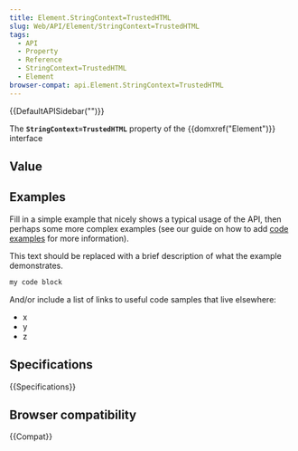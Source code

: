 ```yaml
---
title: Element.StringContext=TrustedHTML
slug: Web/API/Element/StringContext=TrustedHTML
tags:
  - API
  - Property
  - Reference
  - StringContext=TrustedHTML
  - Element
browser-compat: api.Element.StringContext=TrustedHTML
---
```

{{DefaultAPISidebar("")}}

The **`StringContext=TrustedHTML`** property of the {{domxref("Element")}} interface 

## Value



## Examples

Fill in a simple example that nicely shows a typical usage of the API, then perhaps some more complex examples (see our guide on how to add [code examples](/en-US/docs/MDN/Contribute/Structures/Code_examples) for more information).

This text should be replaced with a brief description of what the example demonstrates.

```js
my code block
```

And/or include a list of links to useful code samples that live elsewhere:

*   x
*   y
*   z

## Specifications

{{Specifications}}

## Browser compatibility

{{Compat}}


